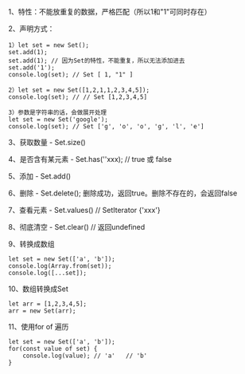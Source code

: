 1、特性：不能放重复的数据，严格匹配（所以1和"1"可同时存在）

2、声明方式：

```
1）let set = new Set();
set.add(1);
set.add(1); // 因为Set的特性，不能重复，所以无法添加进去
set.add('1');
console.log(set); // Set [ 1, "1" ]

2）let set = new Set([1,2,1,1,2,3,4,5]);
console.log(set); // // Set [1,2,3,4,5]

3）参数是字符串的话，会做展开处理
let set = new Set('google');
console.log(set); // Set ['g', 'o', 'o', 'g', 'l', 'e']
```

3、获取数量 - Set.size()

4、是否含有某元素 - Set.has(''xxx); // true 或 false

5、添加 - Set.add()

6、删除 - Set.delete(); 删除成功，返回true。删除不存在的，会返回false

7、查看元素 - Set.values() // SetIterator {'xxx'}

8、彻底清空 - Set.clear() // 返回undefined

9、转换成数组

```
let set = new Set(['a', 'b']);
console.log(Array.from(set));
console.log([...set]);
```

10、数组转换成Set

```
let arr = [1,2,3,4,5];
arr = new Set(arr);
```

11、使用for of 遍历

```
let set = new Set(['a', 'b']);
for(const value of set) {
	console.log(value); // 'a'   // 'b'
}
```

